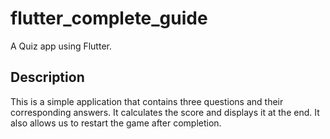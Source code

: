 # flutter_complete_guide

A Quiz app using Flutter.

## Description
This is a simple application that contains three questions and their corresponding answers. It calculates the score and displays it at the end. 
It also allows us to restart the game after completion.

